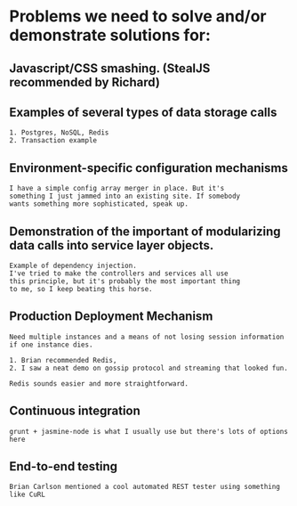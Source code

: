 # Problems we need to solve and/or demonstrate solutions for:


## Javascript/CSS smashing. (StealJS recommended by Richard)


## Examples of several types of data storage calls
	1. Postgres, NoSQL, Redis
	2. Transaction example


## Environment-specific configuration mechanisms
	
	I have a simple config array merger in place. But it's
	something I just jammed into an existing site. If somebody
	wants something more sophisticated, speak up.


## Demonstration of the important of modularizing data calls into service layer objects.

	Example of dependency injection.
	I've tried to make the controllers and services all use
	this principle, but it's probably the most important thing
	to me, so I keep beating this horse.


## Production Deployment Mechanism

	Need multiple instances and a means of not losing session information if one instance dies.
	
	1. Brian recommended Redis,
	2. I saw a neat demo on gossip protocol and streaming that looked fun.
	
	Redis sounds easier and more straightforward.


## Continuous integration

	grunt + jasmine-node is what I usually use but there's lots of options here

## End-to-end testing

	Brian Carlson mentioned a cool automated REST tester using something like CuRL

